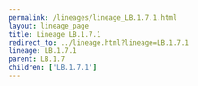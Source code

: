 ```yaml
---
permalink: /lineages/lineage_LB.1.7.1.html
layout: lineage_page
title: Lineage LB.1.7.1
redirect_to: ../lineage.html?lineage=LB.1.7.1
lineage: LB.1.7.1
parent: LB.1.7
children: ['LB.1.7.1']
---
```

